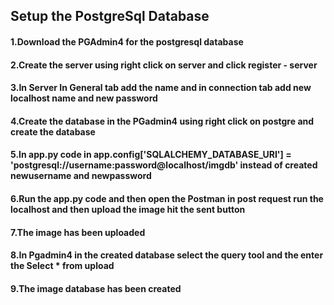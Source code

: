 <h2>Setup the PostgreSql Database</h2>
<h4>1.Download the PGAdmin4 for the postgresql database</h4>
<h4>2.Create the server using right click on server and click register - server  </h4>
<h4>3.In Server In General tab add the name and in connection tab add new localhost name and new password</h4>
<h4>4.Create the database in the PGadmin4 using right click on postgre and create the database</h4>
<h4>5.In app.py code in app.config['SQLALCHEMY_DATABASE_URI'] = 'postgresql://username:password@localhost/imgdb' instead of created newusername and newpassword</h4>
<h4>6.Run the app.py code and then open the Postman in post request run the localhost and then upload the image hit the sent button</h4>
<h4>7.The image has been uploaded</h4>
<h4>8.In Pgadmin4 in the created database select the query tool and the enter the Select * from upload</h4>
<h4>9.The image database has been created</h4>
